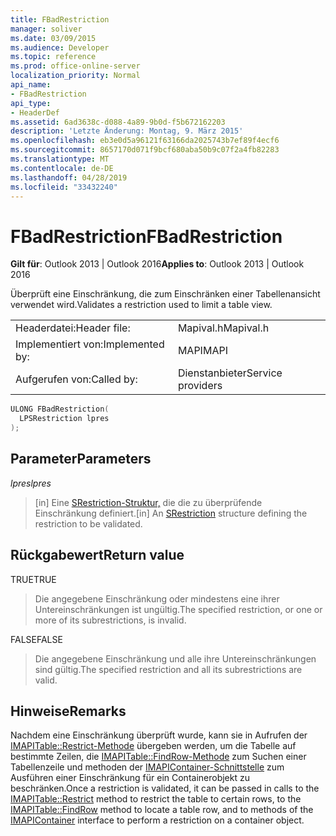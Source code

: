 ```yaml
---
title: FBadRestriction
manager: soliver
ms.date: 03/09/2015
ms.audience: Developer
ms.topic: reference
ms.prod: office-online-server
localization_priority: Normal
api_name:
- FBadRestriction
api_type:
- HeaderDef
ms.assetid: 6ad3638c-d088-4a89-9b0d-f5b672162203
description: 'Letzte Änderung: Montag, 9. März 2015'
ms.openlocfilehash: eb3e0d5a96121f63166da2025743b7ef89f4ecf6
ms.sourcegitcommit: 8657170d071f9bcf680aba50b9c07f2a4fb82283
ms.translationtype: MT
ms.contentlocale: de-DE
ms.lasthandoff: 04/28/2019
ms.locfileid: "33432240"
---
```

# <a name="fbadrestriction"></a><span data-ttu-id="27276-103">FBadRestriction</span><span class="sxs-lookup"><span data-stu-id="27276-103">FBadRestriction</span></span>

  
  
<span data-ttu-id="27276-104">**Gilt für**: Outlook 2013 | Outlook 2016</span><span class="sxs-lookup"><span data-stu-id="27276-104">**Applies to**: Outlook 2013 | Outlook 2016</span></span> 
  
<span data-ttu-id="27276-105">Überprüft eine Einschränkung, die zum Einschränken einer Tabellenansicht verwendet wird.</span><span class="sxs-lookup"><span data-stu-id="27276-105">Validates a restriction used to limit a table view.</span></span> 
  
|||
|:-----|:-----|
|<span data-ttu-id="27276-106">Headerdatei:</span><span class="sxs-lookup"><span data-stu-id="27276-106">Header file:</span></span>  <br/> |<span data-ttu-id="27276-107">Mapival.h</span><span class="sxs-lookup"><span data-stu-id="27276-107">Mapival.h</span></span>  <br/> |
|<span data-ttu-id="27276-108">Implementiert von:</span><span class="sxs-lookup"><span data-stu-id="27276-108">Implemented by:</span></span>  <br/> |<span data-ttu-id="27276-109">MAPI</span><span class="sxs-lookup"><span data-stu-id="27276-109">MAPI</span></span>  <br/> |
|<span data-ttu-id="27276-110">Aufgerufen von:</span><span class="sxs-lookup"><span data-stu-id="27276-110">Called by:</span></span>  <br/> |<span data-ttu-id="27276-111">Dienstanbieter</span><span class="sxs-lookup"><span data-stu-id="27276-111">Service providers</span></span>  <br/> |
   
```cpp
ULONG FBadRestriction(
  LPSRestriction lpres
);
```

## <a name="parameters"></a><span data-ttu-id="27276-112">Parameter</span><span class="sxs-lookup"><span data-stu-id="27276-112">Parameters</span></span>

 <span data-ttu-id="27276-113">_lpres_</span><span class="sxs-lookup"><span data-stu-id="27276-113">_lpres_</span></span>
  
> <span data-ttu-id="27276-114">[in] Eine [SRestriction-Struktur,](srestriction.md) die die zu überprüfende Einschränkung definiert.</span><span class="sxs-lookup"><span data-stu-id="27276-114">[in] An [SRestriction](srestriction.md) structure defining the restriction to be validated.</span></span> 
    
## <a name="return-value"></a><span data-ttu-id="27276-115">Rückgabewert</span><span class="sxs-lookup"><span data-stu-id="27276-115">Return value</span></span>

<span data-ttu-id="27276-116">TRUE</span><span class="sxs-lookup"><span data-stu-id="27276-116">TRUE</span></span> 
  
> <span data-ttu-id="27276-117">Die angegebene Einschränkung oder mindestens eine ihrer Untereinschränkungen ist ungültig.</span><span class="sxs-lookup"><span data-stu-id="27276-117">The specified restriction, or one or more of its subrestrictions, is invalid.</span></span> 
    
<span data-ttu-id="27276-118">FALSE</span><span class="sxs-lookup"><span data-stu-id="27276-118">FALSE</span></span> 
  
> <span data-ttu-id="27276-119">Die angegebene Einschränkung und alle ihre Untereinschränkungen sind gültig.</span><span class="sxs-lookup"><span data-stu-id="27276-119">The specified restriction and all its subrestrictions are valid.</span></span>
    
## <a name="remarks"></a><span data-ttu-id="27276-120">Hinweise</span><span class="sxs-lookup"><span data-stu-id="27276-120">Remarks</span></span>

<span data-ttu-id="27276-121">Nachdem eine Einschränkung überprüft wurde, kann sie in Aufrufen der [IMAPITable::Restrict-Methode](imapitable-restrict.md) übergeben werden, um die Tabelle auf bestimmte Zeilen, die [IMAPITable::FindRow-Methode](imapitable-findrow.md) zum Suchen einer Tabellenzeile und methoden der [IMAPIContainer-Schnittstelle](imapicontainerimapiprop.md) zum Ausführen einer Einschränkung für ein Containerobjekt zu beschränken.</span><span class="sxs-lookup"><span data-stu-id="27276-121">Once a restriction is validated, it can be passed in calls to the [IMAPITable::Restrict](imapitable-restrict.md) method to restrict the table to certain rows, to the [IMAPITable::FindRow](imapitable-findrow.md) method to locate a table row, and to methods of the [IMAPIContainer](imapicontainerimapiprop.md) interface to perform a restriction on a container object.</span></span> 
  

